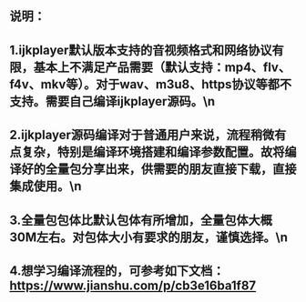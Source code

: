 ## 说明：
## 1.ijkplayer默认版本支持的音视频格式和网络协议有限，基本上不满足产品需要（默认支持：mp4、flv、f4v、mkv等）。对于wav、m3u8、https协议等都不支持。需要自己编译ijkplayer源码。\n
## 2.ijkplayer源码编译对于普通用户来说，流程稍微有点复杂，特别是编译环境搭建和编译参数配置。故将编译好的全量包分享出来，供需要的朋友直接下载，直接集成使用。\n
## 3.全量包包体比默认包体有所增加，全量包体大概30M左右。对包体大小有要求的朋友，谨慎选择。\n
## 4.想学习编译流程的，可参考如下文档：https://www.jianshu.com/p/cb3e16ba1f87

